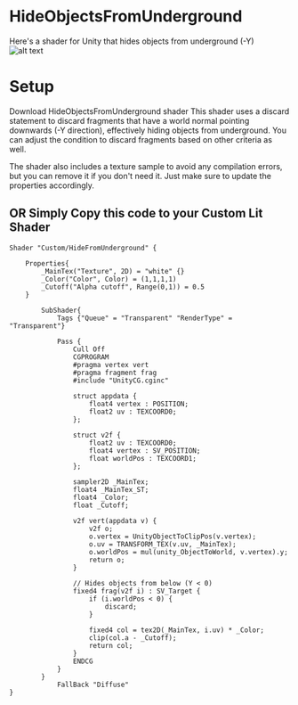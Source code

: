 # HideObjectsFromUnderground
Here's a shader for Unity that hides objects from underground (-Y)
![alt text](https://github.com/GolomOder/HideObjectsFromUnderground/blob/main/screenshot.png?raw=true)


# Setup 
Download HideObjectsFromUnderground shader
This shader uses a discard statement to discard fragments that have a world normal pointing downwards (-Y direction), effectively hiding objects from underground. You can adjust the condition to discard fragments based on other criteria as well.

The shader also includes a texture sample to avoid any compilation errors, but you can remove it if you don't need it. Just make sure to update the properties accordingly.



## OR Simply Copy this code to your Custom Lit Shader

```
Shader "Custom/HideFromUnderground" {

    Properties{
        _MainTex("Texture", 2D) = "white" {}
        _Color("Color", Color) = (1,1,1,1)
        _Cutoff("Alpha cutoff", Range(0,1)) = 0.5
    }

        SubShader{
            Tags {"Queue" = "Transparent" "RenderType" = "Transparent"}

            Pass {
                Cull Off
                CGPROGRAM
                #pragma vertex vert
                #pragma fragment frag
                #include "UnityCG.cginc"

                struct appdata {
                    float4 vertex : POSITION;
                    float2 uv : TEXCOORD0;
                };

                struct v2f {
                    float2 uv : TEXCOORD0;
                    float4 vertex : SV_POSITION;
                    float worldPos : TEXCOORD1;
                };

                sampler2D _MainTex;
                float4 _MainTex_ST;
                float4 _Color;
                float _Cutoff;

                v2f vert(appdata v) {
                    v2f o;
                    o.vertex = UnityObjectToClipPos(v.vertex);
                    o.uv = TRANSFORM_TEX(v.uv, _MainTex);
                    o.worldPos = mul(unity_ObjectToWorld, v.vertex).y;
                    return o;
                }

                // Hides objects from below (Y < 0)
                fixed4 frag(v2f i) : SV_Target {
                    if (i.worldPos < 0) {
                        discard;
                    }

                    fixed4 col = tex2D(_MainTex, i.uv) * _Color;
                    clip(col.a - _Cutoff);
                    return col;
                }
                ENDCG
            }
        }
            FallBack "Diffuse"
}
```
